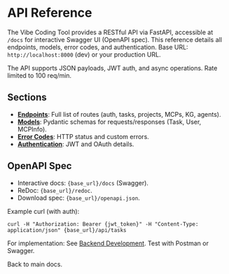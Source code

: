 # API Reference

The Vibe Coding Tool provides a RESTful API via FastAPI, accessible at `/docs` for interactive Swagger UI (OpenAPI spec). This reference details all endpoints, models, error codes, and authentication. Base URL: `http://localhost:8000` (dev) or your production URL.

The API supports JSON payloads, JWT auth, and async operations. Rate limited to 100 req/min.

## Sections

- **[Endpoints](endpoints.md)**: Full list of routes (auth, tasks, projects, MCPs, KG, agents).
- **[Models](models.md)**: Pydantic schemas for requests/responses (Task, User, MCPInfo).
- **[Error Codes](error-codes.md)**: HTTP status and custom errors.
- **[Authentication](authentication.md)**: JWT and OAuth details.

## OpenAPI Spec

- Interactive docs: `{base_url}/docs` (Swagger).
- ReDoc: `{base_url}/redoc`.
- Download spec: `{base_url}/openapi.json`.

Example curl (with auth):
```
curl -H "Authorization: Bearer {jwt_token}" -H "Content-Type: application/json" {base_url}/api/tasks
```

For implementation: See [Backend Development](../developer/backend-development.md). Test with Postman or Swagger.

Back to main docs.